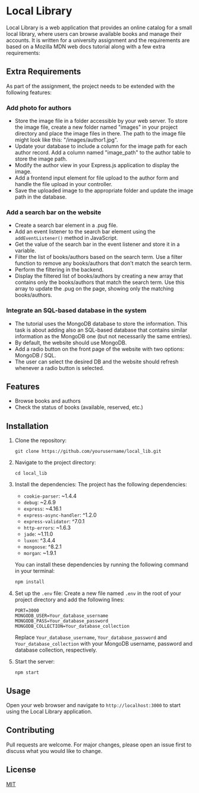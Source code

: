 # Local Library

Local Library is a web application that provides an online catalog for a small local library, where users can browse available books and manage their accounts. It is written for a university assignment and the requirements are based on a Mozilla MDN web docs tutorial along with a few extra requirements:

## Extra Requirements

As part of the assignment, the project needs to be extended with the following features:

### Add photo for authors

- Store the image file in a folder accessible by your web server. To store the image file, create a new folder named "images" in your project directory and place the image files in there. The path to the image file might look like this: "/images/author1.jpg".
- Update your database to include a column for the image path for each author record. Add a column named "image_path" to the author table to store the image path.
- Modify the author view in your Express.js application to display the image.
- Add a frontend input element for file upload to the author form and handle the file upload in your controller.
- Save the uploaded image to the appropriate folder and update the image path in the database.

### Add a search bar on the website

- Create a search bar element in a .pug file.
- Add an event listener to the search bar element using the `addEventListener()` method in JavaScript.
- Get the value of the search bar in the event listener and store it in a variable.
- Filter the list of books/authors based on the search term. Use a filter function to remove any books/authors that don't match the search term.
- Perform the filtering in the backend.
- Display the filtered list of books/authors by creating a new array that contains only the books/authors that match the search term. Use this array to update the .pug on the page, showing only the matching books/authors.

### Integrate an SQL-based database in the system

- The tutorial uses the MongoDB database to store the information. This task is about adding also an SQL-based database that contains similar information as the MongoDB one (but not necessarily the same entries).
- By default, the website should use MongoDB.
- Add a radio button on the front page of the website with two options: MongoDB / SQL.
- The user can select the desired DB and the website should refresh whenever a radio button is selected.

## Features

- Browse books and authors
- Check the status of books (available, reserved, etc.)

## Installation

1. Clone the repository:
    ```
    git clone https://github.com/yourusername/local_lib.git
    ```
2. Navigate to the project directory:
    ```
    cd local_lib
    ```
3. Install the dependencies:
    The project has the following dependencies:

    - `cookie-parser`: ~1.4.4
    - `debug`: ~2.6.9
    - `express`: ~4.16.1
    - `express-async-handler`: ^1.2.0
    - `express-validator`: ^7.0.1
    - `http-errors`: ~1.6.3
    - `jade`: ~1.11.0
    - `luxon`: ^3.4.4
    - `mongoose`: ^8.2.1
    - `morgan`: ~1.9.1

    You can install these dependencies by running the following command in your terminal:

    ```bash
    npm install
    ```
4. Set up the `.env` file:
    Create a new file named `.env` in the root of your project directory and add the following lines:

    ```
    PORT=3000
    MONGODB_USER=Your_database_username
    MONGODB_PASS=Your_database_password
    MONGODB_COLLECTION=Your_database_collection
    ```

    Replace `Your_database_username`, `Your_database_password` and `Your_database_collection` with your MongoDB username, password and database collection, respectively.

5. Start the server:
    ```
    npm start
    ```

## Usage

Open your web browser and navigate to `http://localhost:3000` to start using the Local Library application.
## Contributing

Pull requests are welcome. For major changes, please open an issue first to discuss what you would like to change.

## License

[MIT](https://choosealicense.com/licenses/mit/)